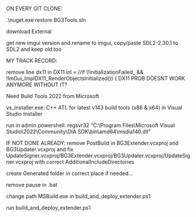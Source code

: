 ON EVERY GIT CLONE:

.\nuget.exe restore BG3Tools.sln

download External

get new imgui version and rename to imgui,
copy/paste SDL2-2.30.1 to SDL2 and keep old too

MY TRACK RECORD:

remove line dx11 in DX11.inl =         //if (!initializationFailed_ && !ImGui_ImplDX11_RenderObjectsInitialized()) { DX11 PROB DOESNT WORK ANYMORE WITHOUT IT?

Need Build Tools 2022 from Microsoft

vs_installer.exe: C++ ATL for latest v143 build tools (x86 & x64) in Visual Studio Installer



run in admin powershell: regsvr32 "C:\Program Files\Microsoft Visual Studio\2022\Community\DIA SDK\bin\amd64\msdia140.dll"

IF NOT DONE ALREADY: remove PostBuild in BG3Extender.vcxproj and BG3Updater.vcxproj and fix UpdateSigner.vcxproj/BG3Extender.vcxproj/BG3Updater.vcxproj/UpdateSigner.vcxproj with correct AdditionalIncludeDirectories

create Generated folder in correct place if needed...

remove pause in .bat

change path MSBuild.exe in build_and_deploy_extender.ps1

run build_and_deploy_extender.ps1

